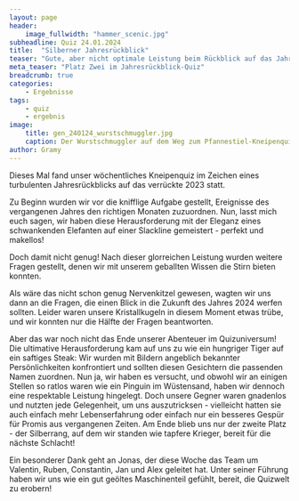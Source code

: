 ```yaml
---
layout: page
header:
    image_fullwidth: "hammer_scenic.jpg"
subheadline: Quiz 24.01.2024
title:  "Silberner Jahresrückblick"
teaser: "Gute, aber nicht optimale Leistung beim Rückblick auf das Jahr 2023"
meta_teaser: "Platz Zwei im Jahresrückblick-Quiz"
breadcrumb: true
categories:
    - Ergebnisse
tags:
    - quiz
    - ergebnis
image:
    title: gen_240124_wurstschmuggler.jpg
    caption: Der Wurstschmuggler auf dem Weg zum Pfannestiel-Kneipenquiz
author: Gramy
---
```


Dieses Mal fand unser wöchentliches Kneipenquiz im Zeichen eines turbulenten Jahresrückblicks auf das verrückte 2023 statt.

Zu Beginn wurden wir vor die knifflige Aufgabe gestellt, Ereignisse des vergangenen Jahres den richtigen Monaten zuzuordnen. 
Nun, lasst mich euch sagen, wir haben diese Herausforderung mit der Eleganz eines schwankenden Elefanten auf einer Slackline gemeistert - perfekt und makellos!

Doch damit nicht genug! 
Nach dieser glorreichen Leistung wurden weitere Fragen gestellt, denen wir mit unserem geballten Wissen die Stirn bieten konnten.

Als wäre das nicht schon genug Nervenkitzel gewesen, wagten wir uns dann an die Fragen, die einen Blick in die Zukunft des Jahres 2024 werfen sollten. 
Leider waren unsere Kristallkugeln in diesem Moment etwas trübe, und wir konnten nur die Hälfte der Fragen beantworten.

Aber das war noch nicht das Ende unserer Abenteuer im Quizuniversum! 
Die ultimative Herausforderung kam auf uns zu wie ein hungriger Tiger auf ein saftiges Steak: Wir wurden mit Bildern angeblich bekannter Persönlichkeiten konfrontiert und sollten diesen Gesichtern die passenden Namen zuordnen. 
Nun ja, wir haben es versucht, und obwohl wir an einigen Stellen so ratlos waren wie ein Pinguin im Wüstensand, haben wir dennoch eine respektable Leistung hingelegt. 
Doch unsere Gegner waren gnadenlos und nutzten jede Gelegenheit, um uns auszutricksen - vielleicht hatten sie auch einfach mehr Lebenserfahrung oder einfach nur ein besseres Gespür für Promis aus vergangenen Zeiten. 
Am Ende blieb uns nur der zweite Platz - der Silberrang, auf dem wir standen wie tapfere Krieger, bereit für die nächste Schlacht!

Ein besonderer Dank geht an Jonas, der diese Woche das Team um Valentin, Ruben, Constantin, Jan und Alex geleitet hat. 
Unter seiner Führung haben wir uns wie ein gut geöltes Maschinenteil gefühlt, bereit, die Quizwelt zu erobern!